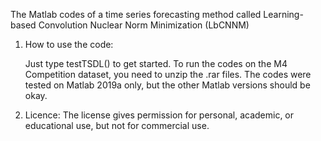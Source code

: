 The Matlab codes of a time series forecasting method called Learning-based Convolution Nuclear Norm Minimization (LbCNNM)


1. How to use the code:

	Just type testTSDL() to get started. To run the codes on the M4 Competition dataset,  you need to unzip the .rar files. The codes were tested on Matlab 2019a only, but the other Matlab versions should be okay.


2. Licence: The license gives permission for personal, academic, or educational use, but not for commercial use. 

